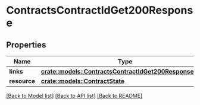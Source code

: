 # ContractsContractIdGet200Response

## Properties

Name | Type | Description | Notes
------------ | ------------- | ------------- | -------------
**links** | [**crate::models::ContractsContractIdGet200ResponseLinks**](_contracts__contractId__get_200_response_links.md) |  | 
**resource** | [**crate::models::ContractState**](ContractState.md) |  | 

[[Back to Model list]](../README.md#documentation-for-models) [[Back to API list]](../README.md#documentation-for-api-endpoints) [[Back to README]](../README.md)


